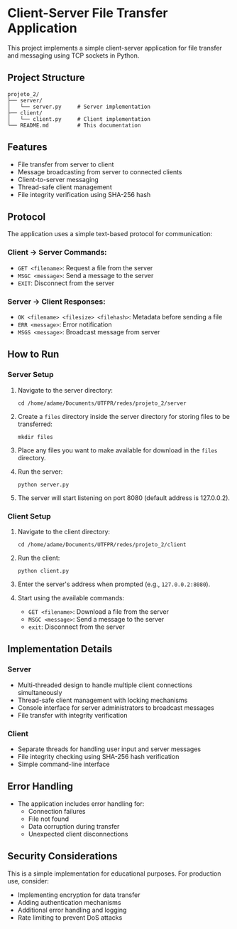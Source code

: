 # Client-Server File Transfer Application

This project implements a simple client-server application for file transfer and messaging using TCP sockets in Python.

## Project Structure

```
projeto_2/
├── server/
│   └── server.py     # Server implementation
├── client/
│   └── client.py     # Client implementation
└── README.md         # This documentation
```

## Features

- File transfer from server to client
- Message broadcasting from server to connected clients
- Client-to-server messaging
- Thread-safe client management
- File integrity verification using SHA-256 hash

## Protocol

The application uses a simple text-based protocol for communication:

### Client → Server Commands:
- `GET <filename>`: Request a file from the server
- `MSGC <message>`: Send a message to the server
- `EXIT`: Disconnect from the server

### Server → Client Responses:
- `OK <filename> <filesize> <filehash>`: Metadata before sending a file
- `ERR <message>`: Error notification
- `MSGS <message>`: Broadcast message from server

## How to Run

### Server Setup

1. Navigate to the server directory:
   ```
   cd /home/adame/Documents/UTFPR/redes/projeto_2/server
   ```

2. Create a `files` directory inside the server directory for storing files to be transferred:
   ```
   mkdir files
   ```

3. Place any files you want to make available for download in the `files` directory.

4. Run the server:
   ```
   python server.py
   ```

5. The server will start listening on port 8080 (default address is 127.0.0.2).

### Client Setup

1. Navigate to the client directory:
   ```
   cd /home/adame/Documents/UTFPR/redes/projeto_2/client
   ```

2. Run the client:
   ```
   python client.py
   ```

3. Enter the server's address when prompted (e.g., `127.0.0.2:8080`).

4. Start using the available commands:
   - `GET <filename>`: Download a file from the server
   - `MSGC <message>`: Send a message to the server
   - `exit`: Disconnect from the server

## Implementation Details

### Server

- Multi-threaded design to handle multiple client connections simultaneously
- Thread-safe client management with locking mechanisms
- Console interface for server administrators to broadcast messages
- File transfer with integrity verification

### Client

- Separate threads for handling user input and server messages
- File integrity checking using SHA-256 hash verification
- Simple command-line interface

## Error Handling

- The application includes error handling for:
  - Connection failures
  - File not found
  - Data corruption during transfer
  - Unexpected client disconnections

## Security Considerations

This is a simple implementation for educational purposes. For production use, consider:
- Implementing encryption for data transfer
- Adding authentication mechanisms
- Additional error handling and logging
- Rate limiting to prevent DoS attacks
